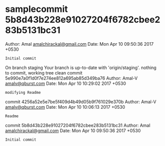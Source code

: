 # samplecommit 5b8d43b228e91027204f6782cbee283b5131bc31
Author: Amal <amalchirackal@gmail.com>
Date:   Mon Apr 10 09:50:36 2017 +0530

    Initial commit
On branch staging
Your branch is up-to-date with 'origin/staging'.
nothing to commit, working tree clean
commit 5e990e7a0f1d0f7e274ee812a695ab85d349ba76
Author: Amal-V <amalv@qburst.com>
Date:   Mon Apr 10 10:29:02 2017 +0530

    modifying Readme

commit 4256a52e5e7be5f409d4b49d05b9f761029e370b
Author: Amal-V <amalv@qburst.com>
Date:   Mon Apr 10 10:06:13 2017 +0530

    Readme

commit 5b8d43b228e91027204f6782cbee283b5131bc31
Author: Amal <amalchirackal@gmail.com>
Date:   Mon Apr 10 09:50:36 2017 +0530

    Initial commit

